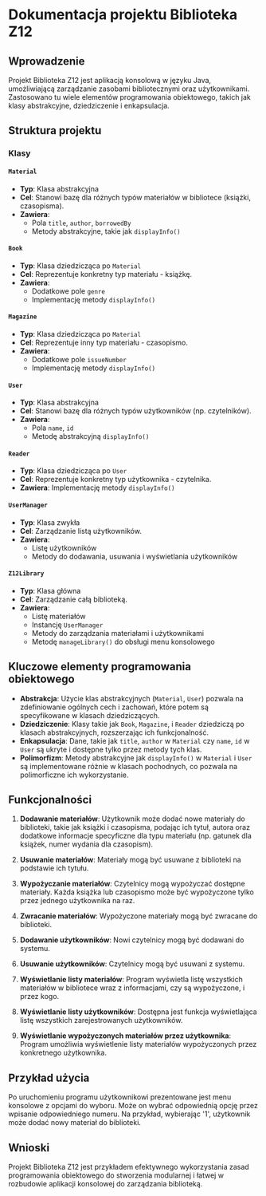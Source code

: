 # Dokumentacja projektu Biblioteka Z12

## Wprowadzenie
Projekt Biblioteka Z12 jest aplikacją konsolową w języku Java, umożliwiającą zarządzanie zasobami bibliotecznymi oraz użytkownikami. Zastosowano tu wiele elementów programowania obiektowego, takich jak klasy abstrakcyjne, dziedziczenie i enkapsulacja.

## Struktura projektu

### Klasy

#### `Material`
- **Typ**: Klasa abstrakcyjna
- **Cel**: Stanowi bazę dla różnych typów materiałów w bibliotece (książki, czasopisma).
- **Zawiera**: 
  - Pola `title`, `author`, `borrowedBy` 
  - Metody abstrakcyjne, takie jak `displayInfo()`

#### `Book`
- **Typ**: Klasa dziedzicząca po `Material`
- **Cel**: Reprezentuje konkretny typ materiału - książkę.
- **Zawiera**: 
  - Dodatkowe pole `genre`
  - Implementację metody `displayInfo()`

#### `Magazine`
- **Typ**: Klasa dziedzicząca po `Material`
- **Cel**: Reprezentuje inny typ materiału - czasopismo.
- **Zawiera**: 
  - Dodatkowe pole `issueNumber`
  - Implementację metody `displayInfo()`

#### `User`
- **Typ**: Klasa abstrakcyjna
- **Cel**: Stanowi bazę dla różnych typów użytkowników (np. czytelników).
- **Zawiera**: 
  - Pola `name`, `id`
  - Metodę abstrakcyjną `displayInfo()`

#### `Reader`
- **Typ**: Klasa dziedzicząca po `User`
- **Cel**: Reprezentuje konkretny typ użytkownika - czytelnika.
- **Zawiera**: Implementację metody `displayInfo()`

#### `UserManager`
- **Typ**: Klasa zwykła
- **Cel**: Zarządzanie listą użytkowników.
- **Zawiera**: 
  - Listę użytkowników
  - Metody do dodawania, usuwania i wyświetlania użytkowników

#### `Z12Library`
- **Typ**: Klasa główna
- **Cel**: Zarządzanie całą biblioteką.
- **Zawiera**: 
  - Listę materiałów
  - Instancję `UserManager`
  - Metody do zarządzania materiałami i użytkownikami
  - Metodę `manageLibrary()` do obsługi menu konsolowego

## Kluczowe elementy programowania obiektowego

- **Abstrakcja**: Użycie klas abstrakcyjnych (`Material`, `User`) pozwala na zdefiniowanie ogólnych cech i zachowań, które potem są specyfikowane w klasach dziedziczących.
- **Dziedziczenie**: Klasy takie jak `Book`, `Magazine`, i `Reader` dziedziczą po klasach abstrakcyjnych, rozszerzając ich funkcjonalność.
- **Enkapsulacja**: Dane, takie jak `title`, `author` w `Material` czy `name`, `id` w `User` są ukryte i dostępne tylko przez metody tych klas.
- **Polimorfizm**: Metody abstrakcyjne jak `displayInfo()` w `Material` i `User` są implementowane różnie w klasach pochodnych, co pozwala na polimorficzne ich wykorzystanie.

## Funkcjonalności

1. **Dodawanie materiałów**: Użytkownik może dodać nowe materiały do biblioteki, takie jak książki i czasopisma, podając ich tytuł, autora oraz dodatkowe informacje specyficzne dla typu materiału (np. gatunek dla książek, numer wydania dla czasopism).

2. **Usuwanie materiałów**: Materiały mogą być usuwane z biblioteki na podstawie ich tytułu.

3. **Wypożyczanie materiałów**: Czytelnicy mogą wypożyczać dostępne materiały. Każda książka lub czasopismo może być wypożyczone tylko przez jednego użytkownika na raz.

4. **Zwracanie materiałów**: Wypożyczone materiały mogą być zwracane do biblioteki.

5. **Dodawanie użytkowników**: Nowi czytelnicy mogą być dodawani do systemu.

6. **Usuwanie użytkowników**: Czytelnicy mogą być usuwani z systemu.

7. **Wyświetlanie listy materiałów**: Program wyświetla listę wszystkich materiałów w bibliotece wraz z informacjami, czy są wypożyczone, i przez kogo.

8. **Wyświetlanie listy użytkowników**: Dostępna jest funkcja wyświetlająca listę wszystkich zarejestrowanych użytkowników.

9. **Wyświetlanie wypożyczonych materiałów przez użytkownika**: Program umożliwia wyświetlenie listy materiałów wypożyczonych przez konkretnego użytkownika.

## Przykład użycia

Po uruchomieniu programu użytkownikowi prezentowane jest menu konsolowe z opcjami do wyboru. Może on wybrać odpowiednią opcję przez wpisanie odpowiedniego numeru. Na przykład, wybierając '1', użytkownik może dodać nowy materiał do biblioteki.

## Wnioski
Projekt Biblioteka Z12 jest przykładem efektywnego wykorzystania zasad programowania obiektowego do stworzenia modularnej i łatwej w rozbudowie aplikacji konsolowej do zarządzania biblioteką.
